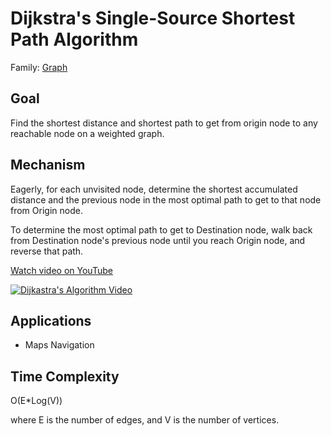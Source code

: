 # Dijkstra's Single-Source Shortest Path Algorithm

Family: [Graph](../)

## Goal

Find the shortest distance and shortest path to get from origin node to any reachable node on a weighted graph.

## Mechanism

Eagerly, for each unvisited node, determine the shortest accumulated distance and the previous node in the most optimal path to get to that node from Origin node.

To determine the most optimal path to get to Destination node, walk back from Destination node's previous node until you reach Origin node, and reverse that path.

[Watch video on YouTube](https://www.youtube.com/watch?v=pVfj6mxhdMw)

[![Dijkastra's Algorithm Video](https://img.youtube.com/vi/pVfj6mxhdMw/0.jpg)](https://www.youtube.com/watch?v=pVfj6mxhdMw "Watch video on YouTube")


## Applications

- Maps Navigation

## Time Complexity

O(E*Log(V))

where E is the number of edges, and V is the number of vertices.
